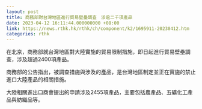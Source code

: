 ```yaml
---
layout: post
title: 商務部對台灣地區進行貿易壁壘調查　涉逾二千項產品
date: 2023-04-12 16:11:44.000000000 +08:00
link: https://news.rthk.hk/rthk/ch/component/k2/1695911-20230412.htm
categories: rthk
---
```


在北京，商務部就台灣地區對大陸實施的貿易限制措施，即日起進行貿易壁壘調查，涉及超過2400項產品。

商務部的公告指出，被調查措施與涉及的產品，是台灣地區制定並正在實施的禁止進口大陸產品的相關措施。

大陸相關進出口商會提出的申請涉及2455項產品，主要包括農產品、五礦化工產品與紡織品等。
